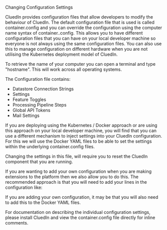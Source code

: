 Changing Configuration Settings

CluedIn provides configuration files that allow developers to modify the behaviour of CluedIn. The default configuration file that is used is called container.config and you can override the configuration using the computer name syntax of container.<Your Computer Name>.config. This allows you to have different configuration files that you can have on your local developer machine so everyone is not always using the same configuration files. You can also use this to manage configuration on different hardware when you are not utilising the Kubernetes deployment model of CluedIn.

To retrieve the name of your computer you can open a terminal and type "hostname". This will work across all operating systems. 

The Configuration file contains:

- Datastore Connection Strings
- Settings
- Feature Toggles
- Processing Pipeline Steps
- Global API Tokens
- Mail Settings

If you are deploying using the Kubernetes / Docker approach or are using this approach on your local developer machine, you will find that you can use a different mechanism to inject settings into your CluedIn configuration. For this we will use the Docker YAML files to be able to set the settings within the underlying container.config files. 

Changing the settings in this file, will require you to reset the CluedIn component that you are running. 

If you are wanting to add your own configuration when you are making extensions to the platform then we also allow you to do this. The recommended approach is that you will need to add your lines in the configuration like: 

 <add key="Group.Key"  value="true" xdt:Locator="Condition(@key='Group.Key')" xdt:Transform="Replace" />

If you are adding your own configuration, it may be that you will also need to add this to the Docker YAML files. 

For documentation on describing the individual configuration settings, please install CluedIn and view the container.config file directly for inline comments. 